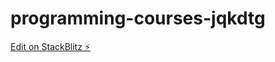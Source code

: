 # programming-courses-jqkdtg

[Edit on StackBlitz ⚡️](https://stackblitz.com/edit/programming-courses-jqkdtg)